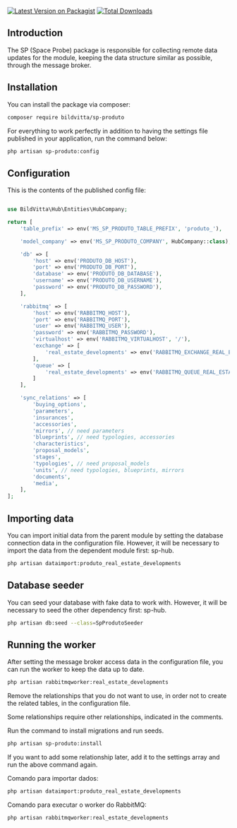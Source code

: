 [![Latest Version on Packagist](https://img.shields.io/packagist/v/bildvitta/sp-produto.svg?style=flat-square)](https://packagist.org/packages/bildvitta/sp-produto)
[![Total Downloads](https://img.shields.io/packagist/dt/bildvitta/sp-produto.svg?style=flat-square)](https://packagist.org/packages/bildvitta/sp-produto)

## Introduction

The SP (Space Probe) package is responsible for collecting remote data updates for the module, keeping the data structure similar as possible, through the message broker.

## Installation

You can install the package via composer:

```bash 
composer require bildvitta/sp-produto
```

For everything to work perfectly in addition to having the settings file published in your application, run the command below:

```bash
php artisan sp-produto:config
```

## Configuration

This is the contents of the published config file:

```php

use BildVitta\Hub\Entities\HubCompany;

return [
    'table_prefix' => env('MS_SP_PRODUTO_TABLE_PREFIX', 'produto_'),

    'model_company' => env('MS_SP_PRODUTO_COMPANY', HubCompany::class),

    'db' => [
        'host' => env('PRODUTO_DB_HOST'),
        'port' => env('PRODUTO_DB_PORT'),
        'database' => env('PRODUTO_DB_DATABASE'),
        'username' => env('PRODUTO_DB_USERNAME'),
        'password' => env('PRODUTO_DB_PASSWORD'),
    ],

    'rabbitmq' => [
        'host' => env('RABBITMQ_HOST'),
        'port' => env('RABBITMQ_PORT'),
        'user' => env('RABBITMQ_USER'),
        'password' => env('RABBITMQ_PASSWORD'),
        'virtualhost' => env('RABBITMQ_VIRTUALHOST', '/'),
        'exchange' => [
            'real_estate_developments' => env('RABBITMQ_EXCHANGE_REAL_ESTATE_DEVELOPMENTS', 'real_estate_developments'),
        ],
        'queue' => [
            'real_estate_developments' => env('RABBITMQ_QUEUE_REAL_ESTATE_DEVELOPMENTS'),
        ]
    ],

    'sync_relations' => [
        'buying_options',
        'parameters',
        'insurances',
        'accessories',
        'mirrors', // need parameters
        'blueprints', // need typologies, accessories
        'characteristics',
        'proposal_models',
        'stages',
        'typologies', // need proposal_models
        'units', // need typologies, blueprints, mirrors 
        'documents',
        'media',
    ],
];
```

## Importing data

You can import initial data from the parent module by setting the database connection data in the configuration file. However, it will be necessary to import the data from the dependent module first: sp-hub.

```bash
php artisan dataimport:produto_real_estate_developments
```

## Database seeder

You can seed your database with fake data to work with. However, it will be necessary to seed the other dependency first: sp-hub.

```bash
php artisan db:seed --class=SpProdutoSeeder
```

## Running the worker

After setting the message broker access data in the configuration file, you can run the worker to keep the data up to date.

```bash
php artisan rabbitmqworker:real_estate_developments
```

Remove the relationships that you do not want to use, in order not to create the related tables, in the configuration file.

Some relationships require other relationships, indicated in the comments.

Run the command to install migrations and run seeds.

```bash
php artisan sp-produto:install
```

If you want to add some relationship later, add it to the settings array and run the above command again.

Comando para importar dados:

```bash
php artisan dataimport:produto_real_estate_developments
```

Comando para executar o worker do RabbitMQ:

```bash
php artisan rabbitmqworker:real_estate_developments
```